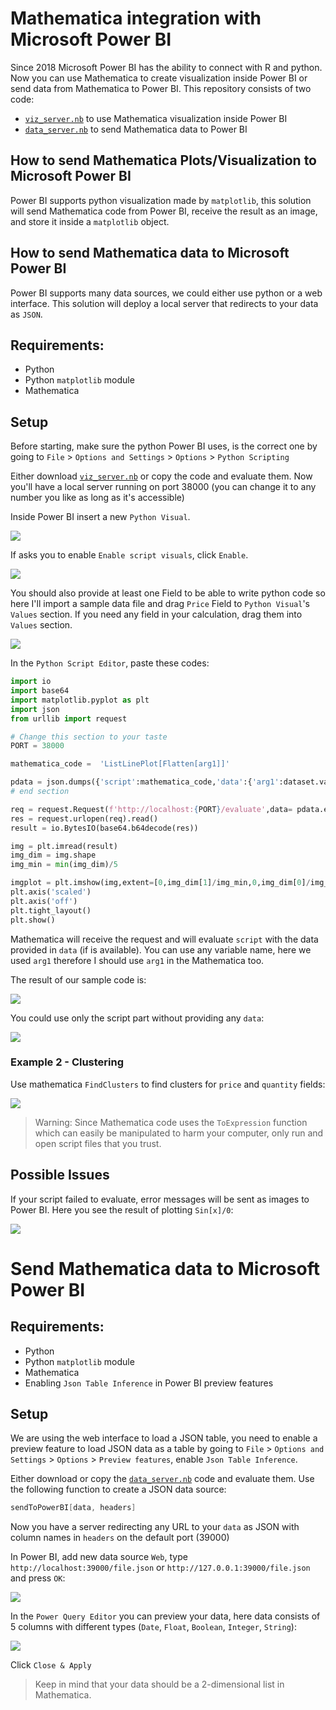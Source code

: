 # Mathematica integration with Microsoft Power BI
Since 2018 Microsoft Power BI has the ability to connect with R and python. Now you can use Mathematica to create visualization inside Power BI or send data from Mathematica to Power BI. This repository consists of two code:
- [`viz_server.nb`](https://github.com/beny74483/Power-BI-Mathemaica-integeration/blob/main/viz_server.nb) to use Mathematica visualization inside Power BI
- [`data_server.nb`](https://github.com/beny74483/Power-BI-Mathemaica-integeration/blob/main/data_server.nb) to send Mathematica data to Power BI


## How to send Mathematica Plots/Visualization to Microsoft Power BI
Power BI supports python visualization made by `matplotlib`, this solution will send Mathematica code from Power BI, receive the result as an image, and store it inside a `matplotlib` object.

## How to send Mathematica data to Microsoft Power BI
Power BI supports many data sources, we could either use python or a web interface. This solution will deploy a local server that redirects to your data as `JSON`.

## Requirements:
- Python
- Python `matplotlib` module
- Mathematica

## Setup
Before starting, make sure the python Power BI uses, is the correct one by going to `File` > `Options and Settings` > `Options` > `Python Scripting`

Either download [`viz_server.nb`](https://github.com/beny74483/Power-BI-Mathemaica-integeration/blob/main/viz_server.nb) or copy the code and evaluate them. Now you'll have a local server running on port 38000 (you can change it to any number you like as long as it's accessible)

Inside Power BI insert a new `Python Visual`.

![](https://i.imgur.com/k688zFk.png)

If asks you to enable `Enable script visuals`, click `Enable`.

![](https://i.imgur.com/8pDQpKU.png)

You should also provide at least one Field to be able to write python code so here I'll import a sample data file and drag `Price` Field to `Python Visual`'s `Values` section. If you need any field in your calculation, drag them into `Values` section.

![](https://i.imgur.com/L6YbMd7.png)

In the `Python Script Editor`, paste these codes:
```python
import io
import base64
import matplotlib.pyplot as plt
import json
from urllib import request

# Change this section to your taste
PORT = 38000

mathematica_code =  'ListLinePlot[Flatten[arg1]]'

pdata = json.dumps({'script':mathematica_code,'data':{'arg1':dataset.values.tolist()}})
# end section

req = request.Request(f'http://localhost:{PORT}/evaluate',data= pdata.encode('utf-8'),method='POST')
res = request.urlopen(req).read()
result = io.BytesIO(base64.b64decode(res))

img = plt.imread(result)
img_dim = img.shape
img_min = min(img_dim)/5

imgplot = plt.imshow(img,extent=[0,img_dim[1]/img_min,0,img_dim[0]/img_min])
plt.axis('scaled')
plt.axis('off')
plt.tight_layout()
plt.show()
```
Mathematica will receive the request and will evaluate `script` with the data provided in `data` (if is available). You can use any variable name, here we used `arg1` therefore I should use `arg1` in the Mathematica too.

The result of our sample code is:

![](https://i.imgur.com/Pf4oIrI.png)

You could use only the script part without providing any `data`:

![](https://i.imgur.com/Q4S9J0P.png)

### Example 2 - Clustering
Use mathematica `FindClusters` to find clusters for `price` and `quantity` fields:

![](https://i.imgur.com/IEdd2hq.png)

> Warning: Since Mathematica code uses the `ToExpression` function which can easily be manipulated to harm your computer, only run and open script files that you trust.


## Possible Issues
If your script failed to evaluate, error messages will be sent as images to Power BI. Here you see the result of plotting `Sin[x]/0`:

![](https://i.imgur.com/5A84u5J.png)


# Send Mathematica data to Microsoft Power BI


## Requirements:
- Python
- Python `matplotlib` module
- Mathematica
- Enabling `Json Table Inference` in Power BI preview features

## Setup
We are using the web interface to load a JSON table, you need to enable a preview feature to load JSON data as a table by going to `File` > `Options and Settings` > `Options` > `Preview features`, enable `Json Table Inference`.

Either download or copy the [`data_server.nb`](https://github.com/beny74483/Power-BI-Mathemaica-integeration/blob/main/data_server.nb) code and evaluate them. Use the following function to create a JSON data source:
```mathematica
sendToPowerBI[data, headers]
```
Now you have a server redirecting any URL to your `data` as JSON with column names in `headers` on the default port (39000)

In Power BI, add new data source `Web`, type `http://localhost:39000/file.json` or `http://127.0.0.1:39000/file.json` and press `OK`:

![](https://i.imgur.com/vFGIAfI.png)

In the `Power Query Editor` you can preview your data, here data consists of 5 columns with different types (`Date`, `Float`, `Boolean`, `Integer`, `String`):

![](https://i.imgur.com/3RlyOb2.png)

Click `Close & Apply`

> Keep in mind that your data should be a 2-dimensional list in Mathematica.
